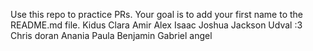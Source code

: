 Use this repo to practice PRs. Your goal is to add your first name to the README.md file.
Kidus
Clara
Amir
Alex
Isaac
Joshua
Jackson
Udval :3
Chris
doran
Anania
Paula
Benjamin
Gabriel
angel
